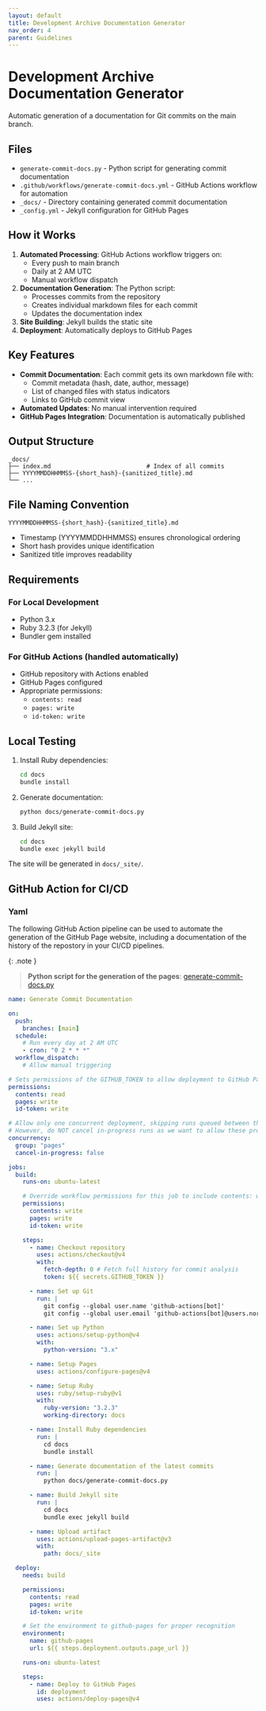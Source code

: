 ```yaml
---
layout: default
title: Development Archive Documentation Generator
nav_order: 4
parent: Guidelines
---
```


# Development Archive Documentation Generator

Automatic generation of a documentation for Git commits on the main branch.

## Files

- `generate-commit-docs.py` - Python script for generating commit documentation
- `.github/workflows/generate-commit-docs.yml` - GitHub Actions workflow for automation
- `_docs/` - Directory containing generated commit documentation
- `_config.yml` - Jekyll configuration for GitHub Pages

## How it Works

1. **Automated Processing**: GitHub Actions workflow triggers on:
   - Every push to main branch
   - Daily at 2 AM UTC
   - Manual workflow dispatch
2. **Documentation Generation**: The Python script:
   - Processes commits from the repository
   - Creates individual markdown files for each commit
   - Updates the documentation index
3. **Site Building**: Jekyll builds the static site
4. **Deployment**: Automatically deploys to GitHub Pages

## Key Features

- **Commit Documentation**: Each commit gets its own markdown file with:
  - Commit metadata (hash, date, author, message)
  - List of changed files with status indicators
  - Links to GitHub commit view
- **Automated Updates**: No manual intervention required
- **GitHub Pages Integration**: Documentation is automatically published

## Output Structure

```
_docs/
├── index.md                           # Index of all commits
├── YYYYMMDDHHMMSS-{short_hash}-{sanitized_title}.md
└── ...
```

## File Naming Convention

`YYYYMMDDHHMMSS-{short_hash}-{sanitized_title}.md`

- Timestamp (YYYYMMDDHHMMSS) ensures chronological ordering
- Short hash provides unique identification
- Sanitized title improves readability

## Requirements

### For Local Development

- Python 3.x
- Ruby 3.2.3 (for Jekyll)
- Bundler gem installed

### For GitHub Actions (handled automatically)

- GitHub repository with Actions enabled
- GitHub Pages configured
- Appropriate permissions:
  - `contents: read`
  - `pages: write`
  - `id-token: write`

## Local Testing

1. Install Ruby dependencies:

   ```bash
   cd docs
   bundle install
   ```

2. Generate documentation:

   ```bash
   python docs/generate-commit-docs.py
   ```

3. Build Jekyll site:
   ```bash
   cd docs
   bundle exec jekyll build
   ```

The site will be generated in `docs/_site/`.

## GitHub Action for CI/CD

### Yaml

The following GitHub Action pipeline can be used to automate the generation of the GitHub
Page website, including a documentation of the history of the repostory in your CI/CD
pipelines.

{: .note }

> **Python script for the generation of the pages**: [generate-commit-docs.py](https://github.com/metanull/inventory-management-ui/blob/main/docs/generate-commit-docs.py)

```yaml
name: Generate Commit Documentation

on:
  push:
    branches: [main]
  schedule:
    # Run every day at 2 AM UTC
    - cron: "0 2 * * *"
  workflow_dispatch:
    # Allow manual triggering

# Sets permissions of the GITHUB_TOKEN to allow deployment to GitHub Pages
permissions:
  contents: read
  pages: write
  id-token: write

# Allow only one concurrent deployment, skipping runs queued between the run in-progress and latest queued.
# However, do NOT cancel in-progress runs as we want to allow these production deployments to complete.
concurrency:
  group: "pages"
  cancel-in-progress: false

jobs:
  build:
    runs-on: ubuntu-latest

    # Override workflow permissions for this job to include contents: write for committing
    permissions:
      contents: write
      pages: write
      id-token: write

    steps:
      - name: Checkout repository
        uses: actions/checkout@v4
        with:
          fetch-depth: 0 # Fetch full history for commit analysis
          token: ${{ secrets.GITHUB_TOKEN }}

      - name: Set up Git
        run: |
          git config --global user.name 'github-actions[bot]'
          git config --global user.email 'github-actions[bot]@users.noreply.github.com'

      - name: Set up Python
        uses: actions/setup-python@v4
        with:
          python-version: "3.x"

      - name: Setup Pages
        uses: actions/configure-pages@v4

      - name: Setup Ruby
        uses: ruby/setup-ruby@v1
        with:
          ruby-version: "3.2.3"
          working-directory: docs

      - name: Install Ruby dependencies
        run: |
          cd docs
          bundle install

      - name: Generate documentation of the latest commits
        run: |
          python docs/generate-commit-docs.py

      - name: Build Jekyll site
        run: |
          cd docs
          bundle exec jekyll build

      - name: Upload artifact
        uses: actions/upload-pages-artifact@v3
        with:
          path: docs/_site

  deploy:
    needs: build

    permissions:
      contents: read
      pages: write
      id-token: write

    # Set the environment to github-pages for proper recognition
    environment:
      name: github-pages
      url: ${{ steps.deployment.outputs.page_url }}

    runs-on: ubuntu-latest

    steps:
      - name: Deploy to GitHub Pages
        id: deployment
        uses: actions/deploy-pages@v4
```
